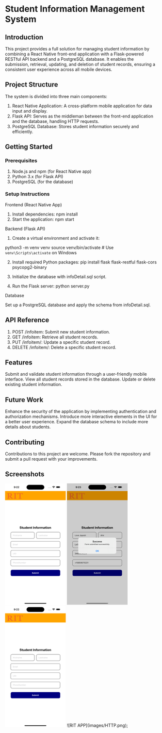 # Student Information Management System

## Introduction

This project provides a full solution for managing student information by combining a React Native front-end application with a Flask-powered RESTful API backend and a PostgreSQL database. It enables the submission, retrieval, updating, and deletion of student records, ensuring a consistent user experience across all mobile devices.

## Project Structure

The system is divided into three main components:

1. React Native Application: A cross-platform mobile application for data input and display.
2. Flask API: Serves as the middleman between the front-end application and the database, handling HTTP requests.
3. PostgreSQL Database: Stores student information securely and efficiently.

## Getting Started

### Prerequisites

1. Node.js and npm (for React Native app)
2. Python 3.x (for Flask API)
3. PostgreSQL (for the database)

### Setup Instructions

Frontend (React Native App)

1. Install dependencies: npm install
2. Start the application: npm start

Backend (Flask API)

1. Create a virtual environment and activate it:

python3 -m venv venv
source venv/bin/activate # Use `venv\Scripts\activate` on Windows

2. Install required Python packages: pip install flask flask-restful flask-cors psycopg2-binary

3. Initialize the database with infoDetail.sql script.

4. Run the Flask server: python server.py

Database

Set up a PostgreSQL database and apply the schema from infoDetail.sql.

## API Reference

1. POST /infoitem: Submit new student information.
2. GET /infoitem: Retrieve all student records.
3. PUT /infoitem/<id>: Update a specific student record.
4. DELETE /infoitem/<id>: Delete a specific student record.

## Features

Submit and validate student information through a user-friendly mobile interface.
View all student records stored in the database.
Update or delete existing student information.

## Future Work

Enhance the security of the application by implementing authentication and authorization mechanisms.
Introduce more interactive elements in the UI for a better user experience.
Expand the database schema to include more details about students.

## Contributing

Contributions to this project are welcome. Please fork the repository and submit a pull request with your improvements.

## Screenshots

<img src="images/S1.png" alt="RIT APP" width="200" height="400">
<img src="images/S2.png" alt="RIT APP" width="200" height="400">
<img src="images/S1.png" alt="RIT APP" width="200" height="400">
![RIT APP](images/HTTP.png);
